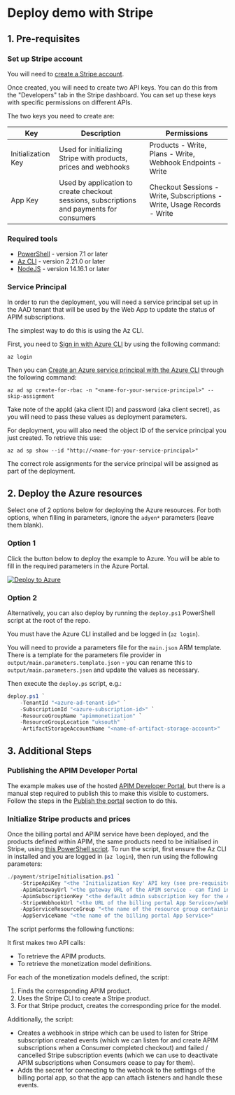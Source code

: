 # Deploy demo with Stripe

## 1. Pre-requisites

### Set up Stripe account

You will need to [create a Stripe account](https://dashboard.stripe.com/register).

Once created, you will need to create two API keys. You can do this from the "Developers" tab in the Stripe dashboard. You can set up these keys with specific permissions on different APIs.

The two keys you need to create are:

| Key                | Description                                                                               | Permissions                                                             |
|--------------------|-------------------------------------------------------------------------------------------|-------------------------------------------------------------------------|
| Initialization Key | Used for initializing Stripe with products, prices and webhooks                           | Products - Write, Plans - Write, Webhook Endpoints - Write              |
| App Key            | Used by application to create checkout sessions, subscriptions and payments for consumers | Checkout Sessions - Write, Subscriptions - Write, Usage Records - Write |

### Required tools

- [PowerShell](https://docs.microsoft.com/en-us/powershell/scripting/install/installing-powershell?view=powershell-7.1) - version 7.1 or later
- [Az CLI](https://docs.microsoft.com/en-us/cli/azure/install-azure-cli) - version 2.21.0 or later
- [NodeJS](https://nodejs.org/en/download/) - version 14.16.1 or later

### Service Principal

In order to run the deployment, you will need a service principal set up in the AAD tenant that will be used by the Web App to update the status of APIM subscriptions. 

The simplest way to do this is using the Az CLI.

First, you need to [Sign in with Azure CLI](https://docs.microsoft.com/en-us/cli/azure/authenticate-azure-cli) by using the following command:
```
az login
```
Then you can [Create an Azure service principal with the Azure CLI](https://docs.microsoft.com/en-us/cli/azure/create-an-azure-service-principal-azure-cli) through the following command:

```
az ad sp create-for-rbac -n "<name-for-your-service-principal>" --skip-assignment
```

Take note of the appId (aka client ID) and password (aka client secret), as you will need to pass these values as deployment parameters.

For deployment, you will also need the object ID of the service principal you just created. To retrieve this use:

```
az ad sp show --id "http://<name-for-your-service-principal>"
```

The correct role assignments for the service principal will be assigned as part of the deployment.

## 2. Deploy the Azure resources

Select one of 2 options below for deploying the Azure resources. For both options, when filling in parameters, ignore the `adyen*` parameters (leave them blank).

### Option 1

Click the button below to deploy the example to Azure. You will be able to fill in the required parameters in the Azure Portal.

[![Deploy to Azure](https://aka.ms/deploytoazurebutton)](https://portal.azure.com/#create/Microsoft.Template/uri/https%3A%2F%2Fraw.githubusercontent.com%microsoft%2Fazure-api-management-monetization%2Fmain%2Ftemplates%2main.json)

### Option 2

Alternatively, you can also deploy by running the `deploy.ps1` PowerShell script at the root of the repo.

You must have the Azure CLI installed and be logged in (`az login`).

You will need to provide a parameters file for the `main.json` ARM template. There is a template for the parameters file provider in `output/main.parameters.template.json` - you can rename this to `output/main.parameters.json` and update the values as necessary.

Then execute the `deploy.ps` script, e.g.:

```powershell
deploy.ps1 `
    -TenantId "<azure-ad-tenant-id>" `
    -SubscriptionId "<azure-subscription-id>" `
    -ResourceGroupName "apimmonetization" `
    -ResourceGroupLocation "uksouth" `
    -ArtifactStorageAccountName "<name-of-artifact-storage-account>"
```

## 3. Additional Steps

### Publishing the APIM Developer Portal

The example makes use of the hosted [APIM Developer Portal](https://docs.microsoft.com/en-us/azure/api-management/api-management-howto-developer-portal-customize), but there is a manual step required to publish this to make this visible to customers. Follow the steps in the [Publish the portal](https://docs.microsoft.com/en-us/azure/api-management/api-management-howto-developer-portal-customize#publish) section to do this.

### Initialize Stripe products and prices

Once the billing portal and APIM service have been deployed, and the products defined within APIM, the same products need to be initialised in Stripe, using [this PowerShell script](../payment/stripeInitialisation.ps1). To run the script, first ensure the Az CLI in installed and you are logged in (`az login`), then run using the following parameters:

```powershell
./payment/stripeInitialisation.ps1 `
    -StripeApiKey "<the 'Initialization Key' API key (see pre-requisites)>" `
    -ApimGatewayUrl "<the gateway URL of the APIM service - can find in Azure Portal>" `
    -ApimSubscriptionKey "<the default admin subscription key for the APIM service - can find in Azure Portal>" `
    -StripeWebhookUrl "<the URL of the billing portal App Service>/webhook/stripe" `
    -AppServiceResourceGroup "<the name of the resource group containing the billing portal App Service>" `
    -AppServiceName "<the name of the billing portal App Service>"
```

The script performs the following functions:

It first makes two API calls:

- To retrieve the APIM products.
- To retrieve the monetization model definitions.

For each of the monetization models defined, the script:

1. Finds the corresponding APIM product.
2. Uses the Stripe CLI to create a Stripe product.
3. For that Stripe product, creates the corresponding price for the model.
   
Additionally, the script:
- Creates a webhook in stripe which can be used to listen for Stripe subscription created events (which we can listen for and create APIM subscriptions when a Consumer completed checkout) and failed / cancelled Stripe subscription events (which we can use to deactivate APIM subscriptions when Consumers cease to pay for them).
- Adds the secret for connecting to the webhook to the settings of the billing portal app, so that the app can attach listeners and handle these events.
